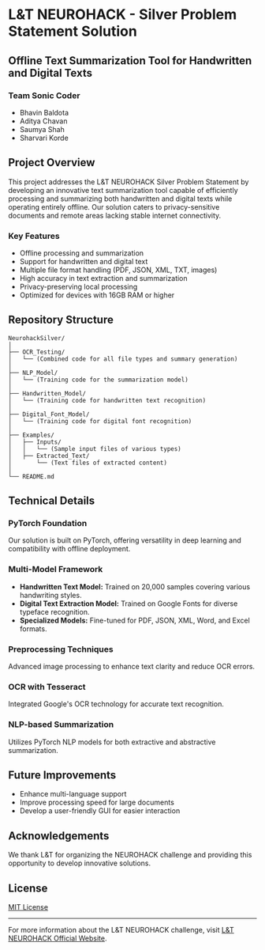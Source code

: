 # L&T NEUROHACK - Silver Problem Statement Solution

## Offline Text Summarization Tool for Handwritten and Digital Texts

### Team Sonic Coder
- Bhavin Baldota
- Aditya Chavan
- Saumya Shah
- Sharvari Korde

## Project Overview

This project addresses the L&T NEUROHACK Silver Problem Statement by developing an innovative text summarization tool capable of efficiently processing and summarizing both handwritten and digital texts while operating entirely offline. Our solution caters to privacy-sensitive documents and remote areas lacking stable internet connectivity.

### Key Features

- Offline processing and summarization
- Support for handwritten and digital text
- Multiple file format handling (PDF, JSON, XML, TXT, images)
- High accuracy in text extraction and summarization
- Privacy-preserving local processing
- Optimized for devices with 16GB RAM or higher

## Repository Structure

```
NeurohackSilver/
│
├── OCR_Testing/
│   └── (Combined code for all file types and summary generation)
│
├── NLP_Model/
│   └── (Training code for the summarization model)
│
├── Handwritten_Model/
│   └── (Training code for handwritten text recognition)
│
├── Digital_Font_Model/
│   └── (Training code for digital font recognition)
│
├── Examples/
│   ├── Inputs/
│   │   └── (Sample input files of various types)
│   ├── Extracted_Text/
│       └── (Text files of extracted content)
│
└── README.md
```


## Technical Details

### PyTorch Foundation
Our solution is built on PyTorch, offering versatility in deep learning and compatibility with offline deployment.

### Multi-Model Framework
- **Handwritten Text Model:** Trained on 20,000 samples covering various handwriting styles.
- **Digital Text Extraction Model:** Trained on Google Fonts for diverse typeface recognition.
- **Specialized Models:** Fine-tuned for PDF, JSON, XML, Word, and Excel formats.

### Preprocessing Techniques
Advanced image processing to enhance text clarity and reduce OCR errors.

### OCR with Tesseract
Integrated Google's OCR technology for accurate text recognition.

### NLP-based Summarization
Utilizes PyTorch NLP models for both extractive and abstractive summarization.

## Future Improvements

- Enhance multi-language support
- Improve processing speed for large documents
- Develop a user-friendly GUI for easier interaction

## Acknowledgements

We thank L&T for organizing the NEUROHACK challenge and providing this opportunity to develop innovative solutions.

## License

[MIT License](LICENSE)

---

For more information about the L&T NEUROHACK challenge, visit [L&T NEUROHACK Official Website](https://www.larsentoubro.com/).
